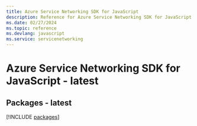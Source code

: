 ```yaml
---
title: Azure Service Networking SDK for JavaScript
description: Reference for Azure Service Networking SDK for JavaScript
ms.date: 02/27/2024
ms.topic: reference
ms.devlang: javascript
ms.service: servicenetworking
---
```

# Azure Service Networking SDK for JavaScript - latest
## Packages - latest
[!INCLUDE [packages](service-networking-index.md)]